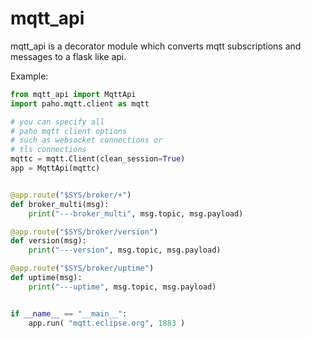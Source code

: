 # mqtt_api
mqtt_api is a decorator module which converts mqtt subscriptions and messages to a flask like api.

Example: 

```python
from mqtt_api import MqttApi
import paho.mqtt.client as mqtt

# you can specify all 
# paho mqtt client options
# such as websocket connections or
# tls connections
mqttc = mqtt.Client(clean_session=True)
app = MqttApi(mqttc)


@app.route("$SYS/broker/+")
def broker_multi(msg):
    print("---broker_multi", msg.topic, msg.payload)

@app.route("$SYS/broker/version")
def version(msg):
    print("---version", msg.topic, msg.payload)

@app.route("$SYS/broker/uptime")
def uptime(msg):
    print("---uptime", msg.topic, msg.payload)


if __name__ == "__main__":
    app.run( "mqtt.eclipse.org", 1883 )
```